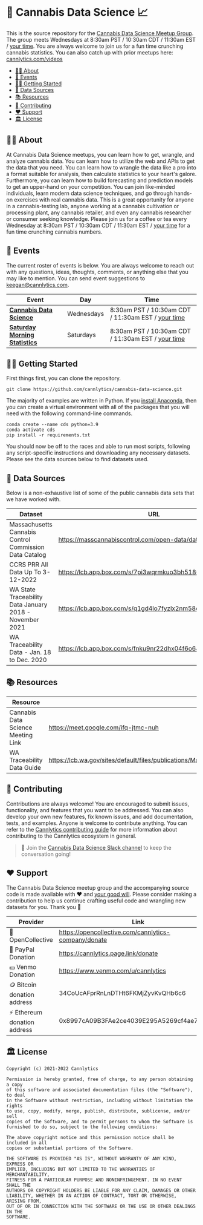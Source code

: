 # 🌱 Cannabis Data Science 📈

This is the source repository for the [Cannabis Data Science Meetup Group](https://www.meetup.com/cannabis-data-science). The group meets Wednesdays at 8:30am PST / 10:30am CDT / 11:30am EST / [your time](http://www.timebie.com/std/pst.php?q=8.5). You are always welcome to join us for a fun time crunching cannabis statistics. You can also catch up with prior meetups here: [cannlytics.com/videos](https://cannlytics.com/videos)

- [👩‍🔬 About](#about)
- [📅 Events](#events)
- [🏃‍♀️ Getting Started](#getting-started)
- [📡 Data Sources](#data-sources)
- [📚 Resources](#resources)
- [🤝 Contributing](#contributing)
- [❤️ Support](#support)
- [🏛️ License](#license)

## 👩‍🔬 About<a name="about"></a>

At Cannabis Data Science meetups, you can learn how to get, wrangle, and analyze cannabis data. You can learn how to utilize the web and APIs to get the data that you need. You can learn how to wrangle the data like a pro into a format suitable for analysis, then calculate statistics to your heart's galore. Furthermore, you can learn how to build forecasting and prediction models to get an upper-hand on your competition. You can join like-minded individuals, learn modern data science techniques, and go through hands-on exercises with real cannabis data. This is a great opportunity for anyone in a cannabis-testing lab, anyone working at a cannabis cultivation or processing plant, any cannabis retailer, and even any cannabis researcher or consumer seeking knowledge. Please join us for a coffee or tea every Wednesday at 8:30am PST / 10:30am CDT / 11:30am EST / [your time](http://www.timebie.com/std/pst.php?q=8.5) for a fun time crunching cannabis numbers.

## 📅 Events <a name="events"></a>

The current roster of events is below. You are always welcome to reach out with any questions, ideas, thoughts, comments, or anything else that you may like to mention. You can send event suggestions to <keegan@cannlytics.com>.

| Event | Day | Time |
|-------|-----|------|
| [**Cannabis Data Science**](https://www.meetup.com/cannabis-data-science) | Wednesdays | 8:30am PST / 10:30am CDT / 11:30am EST / [your time](http://www.timebie.com/std/pst.php?q=8.5) |
| [**Saturday Morning Statistics**](https://www.meetup.com/cannabis-data-science) | Saturdays | 8:30am PST / 10:30am CDT / 11:30am EST / [your time](http://www.timebie.com/std/pst.php?q=8.5)|

## 🏃‍♀️ Getting Started <a name="getting-started"></a>

First things first, you can clone the repository.

```shell
git clone https://github.com/cannlytics/cannabis-data-science.git
```

The majority of examples are written in Python. If you [install Anaconda](https://docs.anaconda.com/anaconda/install/index.html), then you can create a virtual environment with all of the packages that you will need with the following command-line commands.

```shell
conda create --name cds python=3.9
conda activate cds
pip install -r requirements.txt
```

You should now be off to the races and able to run most scripts, following any script-specific instructions and downloading any necessary datasets. Please see the data sources below to find datasets used.

## 📡 Data Sources <a name="data-sources"></a>

Below is a non-exhaustive list of some of the public cannabis data sets that we have worked with.

| Dataset | URL |
|---------|-----|
| Massachusetts Cannabis Control Commission Data Catalog |<https://masscannabiscontrol.com/open-data/data-catalog/> |
| CCRS PRR All Data Up To 3-12-2022 | <https://lcb.app.box.com/s/7pi3wqrmkuo3bh5186s5pqa6o5fv8gbs> |
| WA State Traceability Data January 2018 - November 2021 | <https://lcb.app.box.com/s/q1gd4lo7fyzlx2nm58qxhap4zs57ko4r> |
| WA Traceability Data - Jan. 18 to Dec. 2020 | <https://lcb.app.box.com/s/fnku9nr22dhx04f6o646xv6ad6fswfy9> |

## 📚 Resources <a name="resources"></a>

| Resource | URL |
|----------|-----|
| Cannabis Data Science Meeting Link | <https://meet.google.com/ifq-jtmc-nuh> |
| WA Traceability Data Guide | <https://lcb.wa.gov/sites/default/files/publications/Marijuana/traceability/WALeafDataSystems_UserManual_v1.37.5_AddendumC_LicenseeUser.pdf> |

## 🤝 Contributing <a name="contributing"></a>

Contributions are always welcome! You are encouraged to submit issues, functionality, and features that you want to be addressed. You can also develop your own new features, fix known issues, and add documentation, tests, and examples. Anyone is welcome to contribute anything. You can refer to the [Cannlytics contributing guide](https://docs.cannlytics.com/developers/contributing) for more information about contributing to the Cannlytics ecosystem in general.

> 💬 Join the [Cannabis Data Science Slack channel](https://join.slack.com/t/cannlytics/shared_invite/zt-1bcdkq1dw-VKY45cIQitFqSqAj~0gr3A) to keep the conversation going!

## ❤️ Support <a name="support"></a>

The Cannabis Data Science meetup group and the accompanying source code is made available with ❤️ and <a href="https://cannlytics.com/contributors">your good will</a>. Please consider making a contribution to help us continue crafting useful code and wrangling new datasets for you. Thank you 🙏

| Provider | Link |
|----------|------|
| 👐 OpenCollective | <https://opencollective.com/cannlytics-company/donate> |
| 💸 PayPal Donation | <https://cannlytics.page.link/donate> |
| 💵 Venmo Donation | <https://www.venmo.com/u/cannlytics> |
| 🪙 Bitcoin donation address| 34CoUcAFprRnLnDTHt6FKMjZyvKvQHb6c6 |
| ⚡ Ethereum donation address | 0x8997cA09B3FAe2ce4039E295A5269cf4ae7a0BA5 |

## 🏛️ License <a name="license"></a>

```
Copyright (c) 2021-2022 Cannlytics

Permission is hereby granted, free of charge, to any person obtaining a copy
of this software and associated documentation files (the "Software"), to deal
in the Software without restriction, including without limitation the rights
to use, copy, modify, merge, publish, distribute, sublicense, and/or sell
copies of the Software, and to permit persons to whom the Software is
furnished to do so, subject to the following conditions:

The above copyright notice and this permission notice shall be included in all
copies or substantial portions of the Software.

THE SOFTWARE IS PROVIDED "AS IS", WITHOUT WARRANTY OF ANY KIND, EXPRESS OR
IMPLIED, INCLUDING BUT NOT LIMITED TO THE WARRANTIES OF MERCHANTABILITY,
FITNESS FOR A PARTICULAR PURPOSE AND NONINFRINGEMENT. IN NO EVENT SHALL THE
AUTHORS OR COPYRIGHT HOLDERS BE LIABLE FOR ANY CLAIM, DAMAGES OR OTHER
LIABILITY, WHETHER IN AN ACTION OF CONTRACT, TORT OR OTHERWISE, ARISING FROM,
OUT OF OR IN CONNECTION WITH THE SOFTWARE OR THE USE OR OTHER DEALINGS IN THE
SOFTWARE.
```
